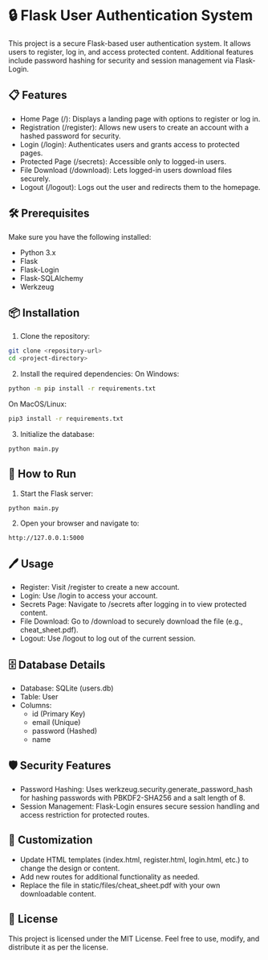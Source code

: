# 🔒 Flask User Authentication System
This project is a secure Flask-based user authentication system. It allows users to register, log in, and access protected content. Additional features include password hashing for security and session management via Flask-Login.
## 📋 Features
- Home Page (/): Displays a landing page with options to register or log in.
- Registration (/register): Allows new users to create an account with a hashed password for security.
- Login (/login): Authenticates users and grants access to protected pages.
- Protected Page (/secrets): Accessible only to logged-in users.
- File Download (/download): Lets logged-in users download files securely.
- Logout (/logout): Logs out the user and redirects them to the homepage.
## 🛠️ Prerequisites
Make sure you have the following installed:
- Python 3.x
- Flask
- Flask-Login
- Flask-SQLAlchemy
- Werkzeug
## 📦 Installation
1. Clone the repository:
```bash
git clone <repository-url>
cd <project-directory>
```
2. Install the required dependencies: On Windows:
```bash
python -m pip install -r requirements.txt
```
On MacOS/Linux:
```bash
pip3 install -r requirements.txt
```
3. Initialize the database:
```bash
python main.py
```
## 🚀 How to Run
1. Start the Flask server:
```bash
python main.py
```
2. Open your browser and navigate to:
```arduino
http://127.0.0.1:5000
```
## 🖊️ Usage
- Register: Visit /register to create a new account.
- Login: Use /login to access your account.
- Secrets Page: Navigate to /secrets after logging in to view protected content.
- File Download: Go to /download to securely download the file (e.g., cheat_sheet.pdf).
- Logout: Use /logout to log out of the current session.
## 🗄️ Database Details
- Database: SQLite (users.db)
- Table: User
- Columns:
  - id (Primary Key)
  - email (Unique)
  - password (Hashed)
  - name
## 🛡️ Security Features
- Password Hashing: Uses werkzeug.security.generate_password_hash for hashing passwords with PBKDF2-SHA256 and a salt length of 8.
- Session Management: Flask-Login ensures secure session handling and access restriction for protected routes.
## 🎨 Customization
- Update HTML templates (index.html, register.html, login.html, etc.) to change the design or content.
- Add new routes for additional functionality as needed.
- Replace the file in static/files/cheat_sheet.pdf with your own downloadable content.
## 📜 License
This project is licensed under the MIT License. Feel free to use, modify, and distribute it as per the license.
